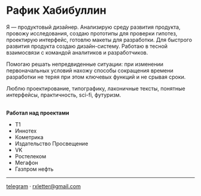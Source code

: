 # Рафик Хабибуллин

Я — продуктовый дизайнер. Анализирую среду развития продукта, провожу исследования, создаю прототипы для проверки гипотез, проектирую интерфейс, готовлю макеты для разработки. Для быстрого развития продукта создаю дизайн-систему. Работаю в тесной взаимосвязи с командой аналитиков и разработчиков.

Помогаю решать непредвиденные ситуации: при изменении первоначальных условий нахожу способы сокращения времени разработки не теряя при этом ключевых функций и не срывая сроки.

Люблю проектирование, типографику, лаконичные тексты, понятные интерфейсы, практичность, sci-fi, футуризм.<br/><br/>

**Работал над проектами**
- Т1
- Иннотех
- Кометрика
- Издательство Просвещение
- VK
- Ростелеком
- Мегафон
- Газпром нефть

---

[telegram](http://telegram.me/habibullin) · [rxletter@gmail.com](mailto:rxletter@gmail.com)

